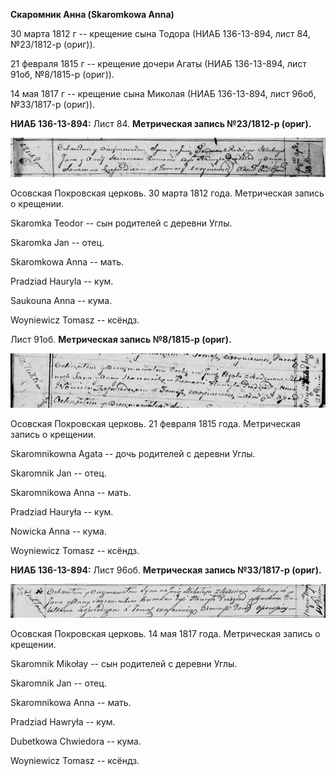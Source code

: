 **Скаромник Анна (Skaromkowa Anna)**

30 марта 1812 г -- крещение сына Тодора (НИАБ 136-13-894, лист 84,
№23/1812-р (ориг)).

21 февраля 1815 г -- крещение дочери Агаты (НИАБ 136-13-894, лист 91об,
№8/1815-р (ориг)).

14 мая 1817 г -- крещение сына Миколая (НИАБ 136-13-894, лист 96об,
№33/1817-р (ориг)).

**НИАБ 136-13-894:** Лист 84. **Метрическая запись №23/1812-р (ориг).**

![](./media/1da67b2b29ab905d80d5a251c518828508e9d4fd.png)

Осовская Покровская церковь. 30 марта 1812 года. Метрическая запись о
крещении.

Skaromka Teodor -- сын родителей с деревни Углы.

Skaromka Jan -- отец.

Skaromkowa Anna -- мать.

Pradziad Hauryla -- кум.

Saukouna Anna -- кума.

Woyniewicz Tomasz -- ксёндз.

Лист 91об. **Метрическая запись №8/1815-р (ориг).**

![](./media/ef2bd059e6ed38ffefd0173d553ef3064e9319e7.png)

Осовская Покровская церковь. 21 февраля 1815 года. Метрическая запись о
крещении.

Skaromnikowna Agata -- дочь родителей с деревни Углы.

Skaromnik Jan -- отец.

Skaromnikowa Anna -- мать.

Pradziad Hauryła -- кум.

Nowicka Anna -- кума.

Woyniewicz Tomasz -- ксёндз.

**НИАБ 136-13-894:** Лист 96об. **Метрическая запись №33/1817-р
(ориг).**

![](./media/027c870358581e4c0f3a95d0111291293ff32ef2.png)

Осовская Покровская церковь. 14 мая 1817 года. Метрическая запись о
крещении.

Skaromnik Mikołay -- сын родителей с деревни Углы.

Skaromnik Jan -- отец.

Skaromnikowa Anna -- мать.

Pradziad Hawryła -- кум.

Dubetkowa Chwiedora -- кума.

Woyniewicz Tomasz -- ксёндз.
